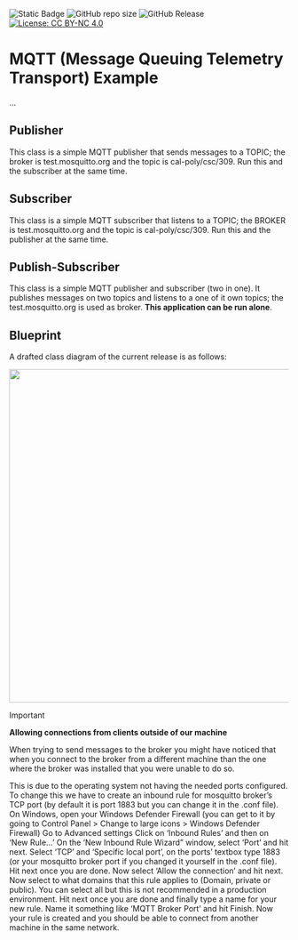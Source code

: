 ![Static Badge](https://img.shields.io/badge/author-javiergs-orange)
![GitHub repo size](https://img.shields.io/github/repo-size/CSC3100/MQTT)
![GitHub Release](https://img.shields.io/github/v/release/CSC3100/MQTT)
[![License: CC BY-NC 4.0](https://img.shields.io/badge/License-CC%20BY--NC%204.0-lightgrey.svg)](https://creativecommons.org/licenses/by-nc/4.0/)

# MQTT (Message Queuing Telemetry Transport) Example

...
<br>

## Publisher
This class is a simple MQTT publisher that sends messages to a TOPIC; the broker is test.mosquitto.org and the topic is cal-poly/csc/309.
Run this and the subscriber at the same time.
## Subscriber
This class is a simple MQTT subscriber that listens to a TOPIC; the BROKER is test.mosquitto.org and the topic is cal-poly/csc/309.
Run this and the publisher at the same time.

## Publish-Subscriber
This class is a simple MQTT publisher and subscriber (two in one). It publishes messages on two topics and listens to a one of it own topics; the test.mosquitto.org is used as broker. <b>This application can be run alone</b>.

## Blueprint
A drafted class diagram of the current release is as follows:

<p align="center">
<img width="600" src="https://github.com/CSC3100/MQTT/assets/3814755/b621ae2a-662c-4dae-993b-731617546fde">
</p>

> [!IMPORTANT]  
> **Allowing connections from clients outside of our machine**
> <p>When trying to send messages to the broker you might have noticed that when you connect to the broker from a different machine than the one where the broker was installed that you were unable to do so. </p>
> This is due to the operating system not having the needed ports configured. To change this we have to create an inbound rule for mosquitto broker’s TCP port (by default it is port 1883 but you can change it in the .conf file). 
> On Windows, open your Windows Defender Firewall (you can get to it by going to Control Panel > Change to large icons > Windows Defender Firewall)
> Go to Advanced settings
> Click on ‘Inbound Rules’ and then on ‘New Rule…’
> On the ‘New Inbound Rule Wizard” window, select ‘Port’ and hit next.
> Select ‘TCP’ and ‘Specific local port’, on the ports’ textbox type 1883 (or your mosquitto broker port if you changed it yourself in the .conf file). Hit next once you are done.
> Now select ‘Allow the connection’ and hit next.
> Now select to what domains that this rule applies to (Domain, private or public). You can select all but this is not recommended in a production environment. Hit next once you are done and finally type a name for your new rule. Name it something like ‘MQTT Broker Port’ and hit Finish.
> Now your rule is created and you should be able to connect from another machine in the same network.
